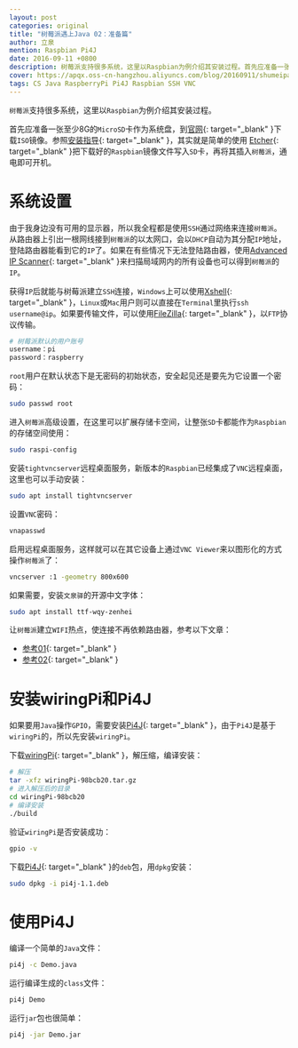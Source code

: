 ```yaml
---
layout: post
categories: original
title: "树莓派遇上Java 02：准备篇"
author: 立泉
mention: Raspbian Pi4J
date: 2016-09-11 +0800
description: 树莓派支持很多系统，这里以Raspbian为例介绍其安装过程。首先应准备一张至少8G的MicroSD卡作为系统盘，到树莓派官网下载Raspbian。
cover: https://apqx.oss-cn-hangzhou.aliyuncs.com/blog/20160911/shumeipai_yushang_java_02_zhunbeipian/pi_robot_thumb.jpg
tags: CS Java RaspberryPi Pi4J Raspbian SSH VNC
---
```


`树莓派`支持很多系统，这里以`Raspbian`为例介绍其安装过程。

首先应准备一张至少8G的`MicroSD`卡作为系统盘，到[官网](https://www.raspberrypi.org/downloads/raspbian/){: target="_blank" }下载`ISO`镜像。参照[安装指导](https://www.raspberrypi.org/documentation/installation/installing-images/README.md){: target="_blank" }，其实就是简单的使用 [Etcher](https://etcher.io/){: target="_blank" }把下载好的`Raspbian`镜像文件写入`SD`卡，再将其插入`树莓派`，通电即可开机。

# 系统设置

由于我身边没有可用的显示器，所以我全程都是使用`SSH`通过网络来连接`树莓派`。从路由器上引出一根网线接到`树莓派`的以太网口，会以`DHCP`自动为其分配`IP`地址，登陆路由器能看到它的`IP`了。如果在有些情况下无法登陆路由器，使用[Advanced IP Scanner](https://www.advanced-ip-scanner.com/){: target="_blank" }来扫描局域网内的所有设备也可以得到`树莓派`的`IP`。

获得`IP`后就能与树莓派建立`SSH`连接，`Windows`上可以使用[Xshell](https://www.netsarang.com/products/xsh_overview.html){: target="_blank" }，`Linux`或`Mac`用户则可以直接在`Terminal`里执行`ssh username@ip`。如果要传输文件，可以使用[FileZilla](https://filezilla-project.org/){: target="_blank" }，以`FTP`协议传输。

```sh
# 树莓派默认的用户账号
username：pi
password：raspberry
```

`root`用户在默认状态下是无密码的初始状态，安全起见还是要先为它设置一个密码：

```sh
sudo passwd root
```

进入`树莓派`高级设置，在这里可以扩展存储卡空间，让整张`SD`卡都能作为`Raspbian`的存储空间使用：

```sh
sudo raspi-config
```

安装`tightvncserver`远程桌面服务，新版本的`Raspbian`已经集成了`VNC`远程桌面，这里也可以手动安装：

```sh
sudo apt install tightvncserver
```

设置`VNC`密码：

```sh
vnapasswd
```

启用远程桌面服务，这样就可以在其它设备上通过`VNC Viewer`来以图形化的方式操作`树莓派`了：

```sh
vncserver :1 -geometry 800x600
```

如果需要，安装`文泉驿`的开源中文字体：

```sh
sudo apt install ttf-wqy-zenhei
```

让`树莓派`建立`WIFI`热点，使连接不再依赖路由器，参考以下文章： 

* [参考01](http://blog.csdn.net/xukai871105/article/details/42497097){: target="_blank" }  
* [参考02](http://elinux.org/RPI-Wireless-Hotspot){: target="_blank" }

# 安装wiringPi和Pi4J

如果要用`Java`操作`GPIO`，需要安装[Pi4J](http://pi4j.com/){: target="_blank" }，由于`Pi4J`是基于`wiringPi`的，所以先安装`wiringPi`。 

下载[wiringPi](https://git.drogon.net/?p=wiringPi;a=summary){: target="_blank" }，解压缩，编译安装：

```sh
# 解压
tar -xfz wiringPi-98bcb20.tar.gz 
# 进入解压后的目录
cd wiringPi-98bcb20
# 编译安装
./build
```

验证`wiringPi`是否安装成功：

```sh
gpio -v
```

下载[Pi4J](http://pi4j.com/download.html){: target="_blank" }的`deb`包，用`dpkg`安装：

```sh
sudo dpkg -i pi4j-1.1.deb
```

# 使用Pi4J

编译一个简单的`Java`文件：

```sh
pi4j -c Demo.java
```

运行编译生成的`class`文件：

```sh
pi4j Demo
```

运行`jar`包也很简单：

```sh
pi4j -jar Demo.jar
```